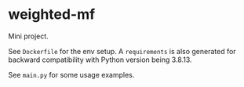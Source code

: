 # weighted-mf

Mini project.

See `Dockerfile` for the env setup. A `requirements` is also generated for backward compatibility with Python version being 3.8.13.

See `main.py` for some usage examples.
